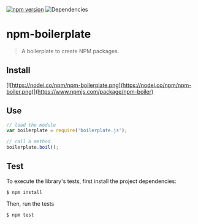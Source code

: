 [![npm version](https://badge.fury.io/js/npm-boiler.svg)](https://badge.fury.io/js/npm-boiler.js)  ![Dependencies](https://david-dm.org/toubou91/npm-boilerplate.svg)
# npm-boilerplate
> A boilerplate to create NPM packages.

## Install
[![https://nodei.co/npm/npm-boilerplate.png](https://nodei.co/npm/npm-boiler.png)](https://www.npmjs.com/package/npm-boiler)

## Use
```javascript
// load the module
var boilerplate = require('boilerplate.js');

// call a method
boilerplate.boil();
```

## Test
To execute the library's tests, first install the project dependencies:

```
$ npm install
```

Then, run the tests
```
$ npm test
```
